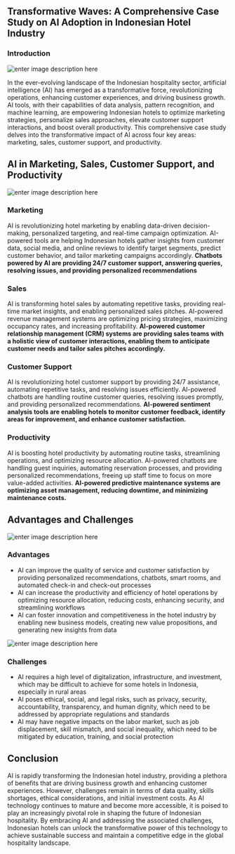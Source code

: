## Transformative Waves: A Comprehensive Case Study on AI Adoption in Indonesian Hotel Industry

### Introduction
![enter image description here](https://media-cdn.tripadvisor.com/media/photo-s/19/23/89/ac/wyndham-casablanca-jakarta.jpg)

In the ever-evolving landscape of the Indonesian hospitality sector, artificial intelligence (AI) has emerged as a transformative force, revolutionizing operations, enhancing customer experiences, and driving business growth. AI tools, with their capabilities of data analysis, pattern recognition, and machine learning, are empowering Indonesian hotels to optimize marketing strategies, personalize sales approaches, elevate customer support interactions, and boost overall productivity. This comprehensive case study delves into the transformative impact of AI across four key areas: marketing, sales, customer support, and productivity.

## AI in Marketing, Sales, Customer Support, and Productivity
![enter image description here](https://www.worldhotelmarketing.com/blog/wp-content/uploads/2017/01/shutterstock_548770261.jpg)

### Marketing

AI is revolutionizing hotel marketing by enabling data-driven decision-making, personalized targeting, and real-time campaign optimization. AI-powered tools are helping Indonesian hotels gather insights from customer data, social media, and online reviews to identify target segments, predict customer behavior, and tailor marketing campaigns accordingly. **Chatbots powered by AI are providing 24/7 customer support, answering queries, resolving issues, and providing personalized recommendations**

### Sales

AI is transforming hotel sales by automating repetitive tasks, providing real-time market insights, and enabling personalized sales pitches. AI-powered revenue management systems are optimizing pricing strategies, maximizing occupancy rates, and increasing profitability. **AI-powered customer relationship management (CRM) systems are providing sales teams with a holistic view of customer interactions, enabling them to anticipate customer needs and tailor sales pitches accordingly.**

### Customer Support

AI is revolutionizing hotel customer support by providing 24/7 assistance, automating repetitive tasks, and resolving issues efficiently. AI-powered chatbots are handling routine customer queries, resolving issues promptly, and providing personalized recommendations. **AI-powered sentiment analysis tools are enabling hotels to monitor customer feedback, identify areas for improvement, and enhance customer satisfaction.**

### Productivity

AI is boosting hotel productivity by automating routine tasks, streamlining operations, and optimizing resource allocation. AI-powered chatbots are handling guest inquiries, automating reservation processes, and providing personalized recommendations, freeing up staff time to focus on more value-added activities. **AI-powered predictive maintenance systems are optimizing asset management, reducing downtime, and minimizing maintenance costs.**

## Advantages and Challenges

![enter image description here](https://i.pinimg.com/originals/e1/1c/5f/e11c5f4e8425d30c805e246e01ef2999.png)

### Advantages

 - AI can improve the quality of service and customer satisfaction by providing personalized recommendations, chatbots, smart rooms, and automated check-in and check-out processes
 - AI can increase the productivity and efficiency of hotel operations by optimizing resource allocation, reducing costs, enhancing security, and streamlining workflows
 - AI can foster innovation and competitiveness in the hotel industry by enabling new business models, creating new value propositions, and generating new insights from data


![enter image description here](https://arevtech.com/wp-content/uploads/2021/03/AI-hackers.jpg)

### Challenges

- AI requires a high level of digitalization, infrastructure, and investment, which may be difficult to achieve for some hotels in Indonesia, especially in rural areas
 - AI poses ethical, social, and legal risks, such as privacy, security, accountability, transparency, and human dignity, which need to be addressed by appropriate regulations and standards
 - AI may have negative impacts on the labor market, such as job displacement, skill mismatch, and social inequality, which need to be mitigated by education, training, and social protection

## Conclusion

AI is rapidly transforming the Indonesian hotel industry, providing a plethora of benefits that are driving business growth and enhancing customer experiences. However, challenges remain in terms of data quality, skills shortages, ethical considerations, and initial investment costs. As AI technology continues to mature and become more accessible, it is poised to play an increasingly pivotal role in shaping the future of Indonesian hospitality. By embracing AI and addressing the associated challenges, Indonesian hotels can unlock the transformative power of this technology to achieve sustainable success and maintain a competitive edge in the global hospitality landscape.

